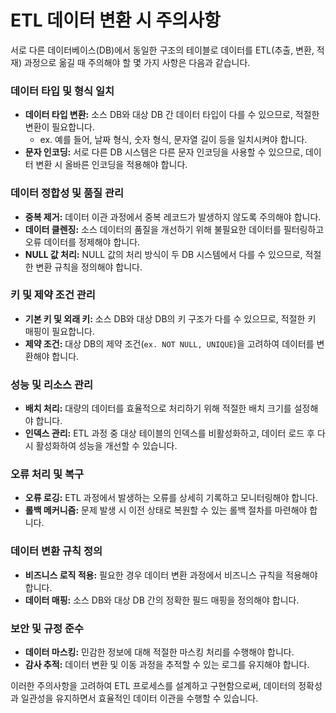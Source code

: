 # ETL 데이터 변환 시 주의사항

서로 다른 데이터베이스(DB)에서 동일한 구조의 테이블로 데이터를 ETL(추출, 변환, 적재) 과정으로 옮길 때 주의해야 할 몇 가지 사항은 다음과 같습니다.

### 데이터 타입 및 형식 일치

- **데이터 타입 변환:** 소스 DB와 대상 DB 간 데이터 타입이 다를 수 있으므로, 적절한 변환이 필요합니다.
  - ex. 예를 들어, 날짜 형식, 숫자 형식, 문자열 길이 등을 일치시켜야 합니다.
- **문자 인코딩:** 서로 다른 DB 시스템은 다른 문자 인코딩을 사용할 수 있으므로, 데이터 변환 시 올바른 인코딩을 적용해야 합니다.

### 데이터 정합성 및 품질 관리

- **중복 제거:** 데이터 이관 과정에서 중복 레코드가 발생하지 않도록 주의해야 합니다.
- **데이터 클렌징:** 소스 데이터의 품질을 개선하기 위해 불필요한 데이터를 필터링하고 오류 데이터를 정제해야 합니다.
- **NULL 값 처리:** NULL 값의 처리 방식이 두 DB 시스템에서 다를 수 있으므로, 적절한 변환 규칙을 정의해야 합니다.

### 키 및 제약 조건 관리

- **기본 키 및 외래 키:** 소스 DB와 대상 DB의 키 구조가 다를 수 있으므로, 적절한 키 매핑이 필요합니다.
- **제약 조건:** 대상 DB의 제약 조건(`ex. NOT NULL, UNIQUE`)을 고려하여 데이터를 변환해야 합니다.

### 성능 및 리소스 관리

- **배치 처리:** 대량의 데이터를 효율적으로 처리하기 위해 적절한 배치 크기를 설정해야 합니다.
- **인덱스 관리:** ETL 과정 중 대상 테이블의 인덱스를 비활성화하고, 데이터 로드 후 다시 활성화하여 성능을 개선할 수 있습니다.

### 오류 처리 및 복구

- **오류 로깅:** ETL 과정에서 발생하는 오류를 상세히 기록하고 모니터링해야 합니다.
- **롤백 메커니즘:** 문제 발생 시 이전 상태로 복원할 수 있는 롤백 절차를 마련해야 합니다.

### 데이터 변환 규칙 정의

- **비즈니스 로직 적용:** 필요한 경우 데이터 변환 과정에서 비즈니스 규칙을 적용해야 합니다.
- **데이터 매핑:** 소스 DB와 대상 DB 간의 정확한 필드 매핑을 정의해야 합니다.

### 보안 및 규정 준수

- **데이터 마스킹:** 민감한 정보에 대해 적절한 마스킹 처리를 수행해야 합니다.
- **감사 추적:** 데이터 변환 및 이동 과정을 추적할 수 있는 로그를 유지해야 합니다.

이러한 주의사항을 고려하여 ETL 프로세스를 설계하고 구현함으로써, 데이터의 정확성과 일관성을 유지하면서 효율적인 데이터 이관을 수행할 수 있습니다.
